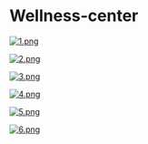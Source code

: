 # Wellness-center


[![1.png](https://s.iimg.su/s/30/UR3WKncTYV0Skwjn0pK92R6hjWPdqmj95xifSLT6.png)](https://iimg.su/i/FZ8Kg)

[![2.png](https://s.iimg.su/s/30/3ly7z1a7mUV68mbqhrZq7UTjhdDr3ue5fdgz6k3W.png)](https://iimg.su/i/zGwPa)

[![3.png](https://s.iimg.su/s/30/3rOPN0ofbzs5tZN29Fu35OsPgA6vJaPAp4Ssl7vv.png)](https://iimg.su/i/lSHa9)

[![4.png](https://s.iimg.su/s/30/ba0PqZRnjiESfBxWLD5xXBIUI1jjqsjVWV57qoau.png)](https://iimg.su/i/E9xDd)

[![5.png](https://s.iimg.su/s/30/srqcZt28BtThqF8bK0Z81gQQkUghag80sxNJAC1U.png)](https://iimg.su/i/den6c)

[![6.png](https://s.iimg.su/s/30/O1OgNAK67OBJZfYih2HnwZzU3NzY4r1WryXFHzpN.png)](https://iimg.su/i/jHWhz)